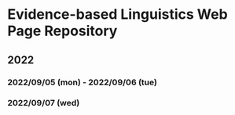 # Evidence-based Linguistics Web Page Repository

## 2022
### 2022/09/05 (mon) - 2022/09/06 (tue)
### 2022/09/07 (wed)

